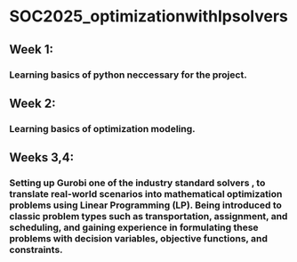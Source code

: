 # SOC2025_optimizationwithlpsolvers
## Week 1:
### Learning basics of python neccessary for the project.
## Week 2:
### Learning basics of optimization modeling.
## Weeks 3,4:
### Setting up Gurobi one of the industry standard solvers , to translate real-world scenarios into mathematical optimization problems using Linear Programming (LP). Being introduced to classic problem types such as transportation, assignment, and scheduling, and gaining experience in formulating these problems with decision variables, objective functions, and constraints.
